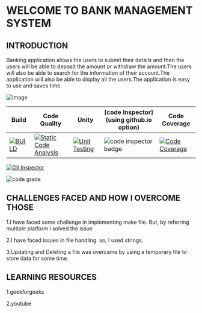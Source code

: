 # WELCOME TO BANK MANAGEMENT SYSTEM
## INTRODUCTION
Banking application allows the users to submit their details and then the users will be able to deposit the amount or withdraw the amount.The users will also be able to search for the information of their account.The application will also be able to display all the users.The application is easy to use and saves time.


![image](https://user-images.githubusercontent.com/89722310/132219352-3ca5db26-d17d-4cb1-8d42-9438b3ed0e3e.png)

 


Build | Code Quality | Unity | [code Inspector](using github.io option) |Code Coverage
------|---------------|-------|--------------|--------------
[![BUILD](https://github.com/Narasimha9592/Stepin_Bankmanagement/actions/workflows/Build.yml/badge.svg)](https://github.com/Narasimha9592/Stepin_Bankmanagement/actions/workflows/Build.yml)|   [![Static Code Analysis](https://github.com/Narasimha9592/Stepin_Bankmanagement/actions/workflows/static.yml/badge.svg)](https://github.com/Narasimha9592/Stepin_Bankmanagement/actions/workflows/static.yml)|            [![Unit Testing](https://github.com/Narasimha9592/Stepin_Bankmanagement/actions/workflows/unit_test.yml/badge.svg)](https://github.com/Narasimha9592/Stepin_Bankmanagement/actions/workflows/unit_test.yml)|     <img src="https://www.code-inspector.com/project/27662/score/svg" alt="code inspector badge" />| [![Code Coverage](https://github.com/Narasimha9592/Stepin_Bankmanagement/actions/workflows/code_coverage.yml/badge.svg)](https://github.com/Narasimha9592/Stepin_Bankmanagement/actions/workflows/code_coverage.yml)|


[![Git Inspector](https://github.com/Narasimha9592/Stepin_Bankmanagement/actions/workflows/Git_Inspector.yml/badge.svg)](https://github.com/Narasimha9592/Stepin_Bankmanagement/actions/workflows/Git_Inspector.yml)

<image src="https://www.code-inspector.com/project/27662/status/svg" alt="code grade" />

## CHALLENGES FACED AND HOW I OVERCOME THOSE

1.I have faced some challenge in implementing make file. But, by referring multiple platform i solved the issue

2.I have faced issues in file handling. so, I used strings.

3.Updating and Deleting a file was overcame by using a temporary file to store data for some time.

## LEARNING RESOURCES

1.geekforgeeks

2.youtube


